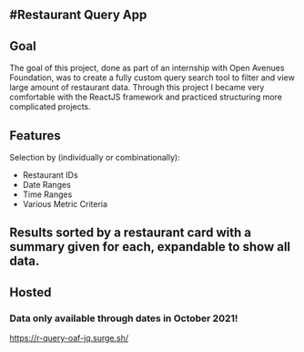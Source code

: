 #Restaurant Query App
-------------------------
## Goal
The goal of this project, done as part of an internship with Open Avenues Foundation, was to create a fully custom query search tool to filter and view large amount of restaurant data. Through this project I became very comfortable with the ReactJS framework and practiced structuring more complicated projects.
## Features
Selection by (individually or combinationally):
- Restaurant IDs
- Date Ranges
- Time Ranges
- Various Metric Criteria

Results sorted by a restaurant card with a summary given for each, expandable to show all data.
-----------
## Hosted
### Data only available through dates in October 2021!
https://r-query-oaf-jq.surge.sh/
